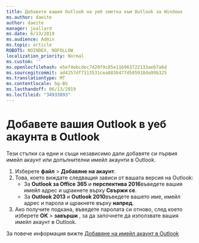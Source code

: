 ```yaml
---
title: Добавете вашия Outlook на уеб сметка към Outlook за Windows
ms.author: daeite
author: daeite
manager: joallard
ms.date: 6/13/2019
ms.audience: Admin
ms.topic: article
ROBOTS: NOINDEX, NOFOLLOW
localization_priority: Normal
ms.custom: ''
ms.openlocfilehash: e5ef4ebcdec7d20f9c85e116963722133aeb7a6d
ms.sourcegitcommit: ad4257df7113531cea883b477d505918da99b325
ms.translationtype: MT
ms.contentlocale: bg-BG
ms.lasthandoff: 06/13/2019
ms.locfileid: "34933893"
---
```

# <a name="add-your-outlook-on-the-web-account-to-outlook"></a>Добавете вашия Outlook в уеб акаунта в Outlook

Тези стъпки са едни и същи независимо дали добавяте си първия имейл акаунт или допълнителни имейл акаунти в Outlook.

1. Изберете **файл** > **Добавяне на акаунт**.
1. Това, което виждате следващия зависи от вашата версия на Outlook:
    - За **Outlook за Office 365** и **перспектива 2016**въведете вашия имейл адрес и щракнете върху **Свържи се**.
    - За **Outlook 2013** и **Outlook 2010**въведете вашето име, имейл адрес и парола и щракнете върху **напред**.
1. Ако получите подкана, въведете паролата си отново, след което изберете **ОК** > **завърши** , за да започнете да използвате вашия имейл акаунт в Outlook.

За повече информация вижте [Добавяне на имейл акаунт в Outlook](https://support.office.com/article/6e27792a-9267-4aa4-8bb6-c84ef146101b)